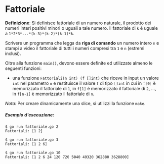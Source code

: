# Fattoriale

**Definizione**: Si definisce fattoriale di un numero naturale, il prodotto dei numeri interi positivi minori o uguali a tale numero. Il fattoriale di `k` è uguale a `1*2*3*...*(k-3)*(k-2)*(k-1)*k`.

Scrivere un programma che legga da **riga di comando** un numero intero `n` e stampi a video il fattoriale di tutti i numeri compresi tra `1` e `n` (estremi inclusi).

Oltre alla funzione `main()`, devono essere definite ed utilizzate almeno le seguenti funzioni:
* una funzione `Fattoriali(n int) (f []int)` che riceve in input un valore `int` nel parametro `n` e restituisce il valore `f` di tipo `[]int` in cui in `f[0]` è memorizzato il fattoriale di `1`, in `f[1]` è memorizzato il fattoriale di `2`, ..., in `f[n-1]` è memorizzato il fattoriale di `n`.

*Nota:* Per creare dinamicamente una slice, si utilizzi la funzione `make`.

##### Esempio d'esecuzione:

```text
$ go run fattoriale.go 2
Fattoriali: [1 2]

$ go run fattoriale.go 3
Fattoriali: [1 2 6]

$ go run fattoriale.go 10
Fattoriali: [1 2 6 24 120 720 5040 40320 362880 3628800]
```